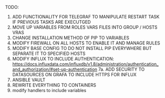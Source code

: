 TODO:

1. ADD FUNCTIONALITY FOR TELEGRAF TO MANIPULATE RESTART TASK IF PREVIOUS TASKS ARE EXECUTGED
2. MOVE UP VARIABLES FROM ROLES VARS FILES INTO GROUP / HOSTS VRAS
4. CHANGE INSTALLATION METHOD OF PIP TO VARIABLES
5. MODIFY FIREWALL ON ALL HOSTS TO ENABLE IT AND MANAGE RULES
6. MODIFY BASE CONFIG TO DO NOT INSTALL PIP EVERYWHERE BUT SEPARATE IT TO SPECIFIED HOSTS
7. MODIFY INFLUX TO INCLUDE AUTHENTICATION: https://docs.influxdata.com/influxdb/v1.8/administration/authentication_and_authorization/#set-up-authentication
  7a. ADD SECURITY TO DATASOURCES ON GRAFA TO INCLUDE HTTPS FOR INFLUX
8. ANSIBLE VAULT
9. REWRITE EVERYTHING TO CONTAINERS
10. modify handlers to include variables